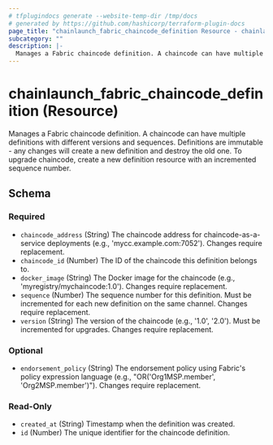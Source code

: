 ```yaml
---
# tfplugindocs generate --website-temp-dir /tmp/docs
# generated by https://github.com/hashicorp/terraform-plugin-docs
page_title: "chainlaunch_fabric_chaincode_definition Resource - chainlaunch"
subcategory: ""
description: |-
  Manages a Fabric chaincode definition. A chaincode can have multiple definitions with different versions and sequences. Definitions are immutable - any changes will create a new definition and destroy the old one. To upgrade chaincode, create a new definition resource with an incremented sequence number.
---
```


# chainlaunch_fabric_chaincode_definition (Resource)

Manages a Fabric chaincode definition. A chaincode can have multiple definitions with different versions and sequences. Definitions are immutable - any changes will create a new definition and destroy the old one. To upgrade chaincode, create a new definition resource with an incremented sequence number.



<!-- schema generated by tfplugindocs -->
## Schema

### Required

- `chaincode_address` (String) The chaincode address for chaincode-as-a-service deployments (e.g., 'mycc.example.com:7052'). Changes require replacement.
- `chaincode_id` (Number) The ID of the chaincode this definition belongs to.
- `docker_image` (String) The Docker image for the chaincode (e.g., 'myregistry/mychaincode:1.0'). Changes require replacement.
- `sequence` (Number) The sequence number for this definition. Must be incremented for each new definition on the same channel. Changes require replacement.
- `version` (String) The version of the chaincode (e.g., '1.0', '2.0'). Must be incremented for upgrades. Changes require replacement.

### Optional

- `endorsement_policy` (String) The endorsement policy using Fabric's policy expression language (e.g., "OR('Org1MSP.member', 'Org2MSP.member')"). Changes require replacement.

### Read-Only

- `created_at` (String) Timestamp when the definition was created.
- `id` (Number) The unique identifier for the chaincode definition.

